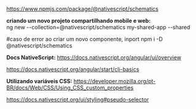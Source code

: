 https://www.npmjs.com/package/@nativescript/schematics

**criando um novo projeto compartilhando mobile e web:**   
ng new --collection=@nativescript/schematics my-shared-app --shared

#caso de error ao criar um novo componente, inport
npm i -D @nativescript/schematics

**Docs NativeScript:**
https://docs.nativescript.org/angular/ui/overview

https://docs.nativescript.org/angular/start/cli-basics

**Utilizando variáveis CSS:**
https://developer.mozilla.org/pt-BR/docs/Web/CSS/Using_CSS_custom_properties

https://docs.nativescript.org/ui/styling#pseudo-selector
